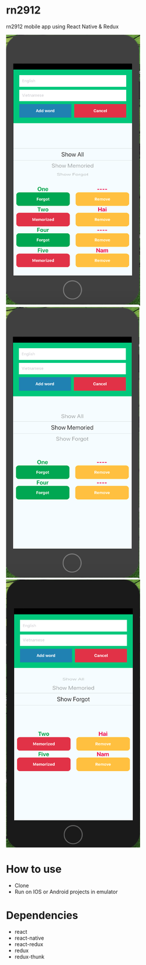 # rn2912
rn2912 mobile app using React Native & Redux

![Alt text](/screenshots/Screen1.png?raw=true "Screen1") 
![Alt text](/screenshots/Screen2.png?raw=true "Screen2") 
![Alt text](/screenshots/Screen3.png?raw=true "Screen3") 

# How to use
- Clone
- Run on IOS or Android projects in emulator
# Dependencies
- react
- react-native
- react-redux
- redux
- redux-thunk
